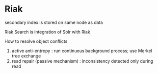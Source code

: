 
# Riak

secondary index is stored on same node as data

Riak Search is integration of Solr with Riak 

How to resolve object conflicts
1. active anti-entropy : run continuous background process; use Merkel tree exchange
2. read repair (passive mechanism) : inconsistency detected only during read

